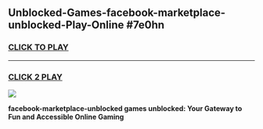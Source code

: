 
## Unblocked-Games-facebook-marketplace-unblocked-Play-Online #7e0hn
<h3>
<a href="https://news.freeplayer.one?title=facebook-marketplace-unblocked&ref=3">CLICK TO PLAY</a></h3>
<hr>

<h3>
<a href="https://news.freeplayer.one?title=facebook-marketplace-unblocked&ref=3">CLICK 2 PLAY</a>
  
</h3>

<a href="https://news.freeplayer.one?title=facebook-marketplace-unblocked&ref=3"><img src="https://clearcache.store/games.png"></a>


**facebook-marketplace-unblocked games unblocked: Your Gateway to Fun and Accessible Online Gaming**
